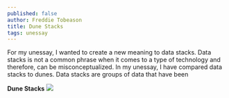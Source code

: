 ```yaml
---
published: false
author: Freddie Tobeason
title: Dune Stacks
tags: unessay
---
```

For my unessay, I wanted to create a new meaning to data stacks. Data stacks is not a common phrase when it comes to a type of technology and therefore, can be misconceptualized. In my unessay, I have compared data stacks to dunes. Data stacks are groups of data that have been 

**Dune Stacks**
![]({{site.baseurl}}/assets/images/IMG_2993.jpg)